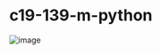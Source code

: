 # c19-139-m-python

![image](https://github.com/user-attachments/assets/3de88812-b7de-4b86-ac86-9e96b0d1809b)
